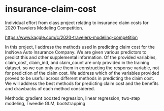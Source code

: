 # insurance-claim-cost
Individual effort from class project relating to insurance claim costs for 2020 Travelers Modeling Competition.

https://www.kaggle.com/c/2020-travelers-modeling-competition

In this project, I address the methods used in predicting claim cost for the InsNova Auto Insurance Company. We are given various predictors to predict this and other supplemental information. Of the provided variables, claim_cost, claim_ind, and claim_count are only provided in the training dataset, so we can only use them in constructing the response variable, not for prediction of the claim cost. We address which of the variables provided proved to be useful across different methods in predicting the claim cost. We will address the best methods for predicting claim cost and the benefits and drawbacks of each method considered.

Methods: gradient boosted regression, linear regression, two-step modeling, Tweedie GLM, bootstrapping
